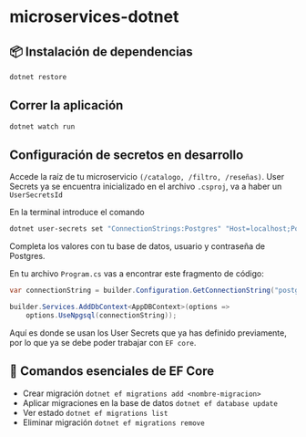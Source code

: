 # microservices-dotnet

## 📦 Instalación de dependencias
```bash
dotnet restore
```

## Correr la aplicación
```bash
dotnet watch run
```

## Configuración de secretos en desarrollo
Accede la raíz de tu microservicio `(/catalogo, /filtro, /reseñas)`.
User Secrets ya se encuentra inicializado en el archivo `.csproj`, va a haber un `UserSecretsId`

En la terminal introduce el comando
```bash
dotnet user-secrets set "ConnectionStrings:Postgres" "Host=localhost;Port=5432;Database=example;Username=example;Password=example"
```
Completa los valores con tu base de datos, usuario y contraseña de Postgres. 

En tu archivo `Program.cs` vas a encontrar este fragmento de código:
```csharp
var connectionString = builder.Configuration.GetConnectionString("postgres");

builder.Services.AddDbContext<AppDBContext>(options =>
    options.UseNpgsql(connectionString));
```
Aquí es donde se usan los User Secrets que ya has definido previamente, por lo que ya se debe poder trabajar con `EF core`.

## 🧪 Comandos esenciales de EF Core
- Crear migración	`dotnet ef migrations add <nombre-migracion>`
- Aplicar migraciones en la base de datos	`dotnet ef database update`
- Ver estado	`dotnet ef migrations list`
- Eliminar migración	`dotnet ef migrations remove`
